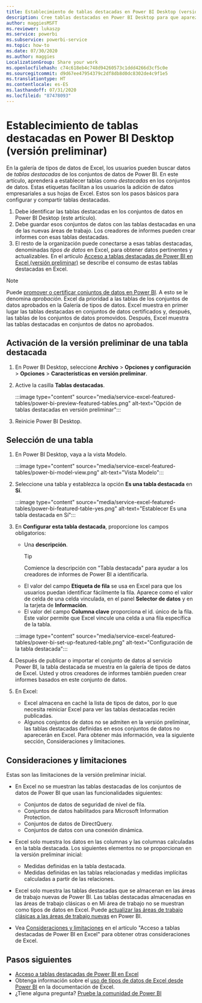 ```yaml
---
title: Establecimiento de tablas destacadas en Power BI Desktop (versión preliminar)
description: Cree tablas destacadas en Power BI Desktop para que aparezcan en la galería de tipos de datos de Excel.
author: maggiesMSFT
ms.reviewer: lukaszp
ms.service: powerbi
ms.subservice: powerbi-service
ms.topic: how-to
ms.date: 07/30/2020
ms.author: maggies
LocalizationGroup: Share your work
ms.openlocfilehash: c74c618eb4c748d94260573c1ddd4266d3cf5c0e
ms.sourcegitcommit: d9d67ee47954379c2df8db8d0dc8302de4c9f1e5
ms.translationtype: HT
ms.contentlocale: es-ES
ms.lasthandoff: 07/31/2020
ms.locfileid: "87478093"
---
```

# <a name="set-featured-tables-in-power-bi-desktop-preview"></a>Establecimiento de tablas destacadas en Power BI Desktop (versión preliminar)

En la galería de tipos de datos de Excel, los usuarios pueden buscar datos de *tablas destacadas* de los conjuntos de datos de Power BI. En este artículo, aprenderá a establecer tablas como *destacadas* en los conjuntos de datos. Estas etiquetas facilitan a los usuarios la adición de datos empresariales a sus hojas de Excel. Estos son los pasos básicos para configurar y compartir tablas destacadas.

1. Debe identificar las tablas destacadas en los conjuntos de datos en Power BI Desktop (este artículo).
1. Debe guardar esos conjuntos de datos con las tablas destacadas en una de las nuevas áreas de trabajo. Los creadores de informes pueden crear informes con esas tablas destacadas. 
1. El resto de la organización puede conectarse a esas tablas destacadas, denominadas *tipos de datos* en Excel, para obtener datos pertinentes y actualizables. En el artículo [Acceso a tablas destacadas de Power BI en Excel (versión preliminar)](service-excel-featured-tables.md) se describe el consumo de estas tablas destacadas en Excel.

> [!NOTE]
> Puede [promover o certificar conjuntos de datos en Power BI](../connect-data/service-datasets-promote.md). A esto se le denomina *aprobación*. Excel da prioridad a las tablas de los conjuntos de datos aprobados en la Galería de tipos de datos. Excel muestra en primer lugar las tablas destacadas en conjuntos de datos certificados y, después, las tablas de los conjuntos de datos promovidos. Después, Excel muestra las tablas destacadas en conjuntos de datos no aprobados. 

## <a name="turn-on-the-featured-table-preview"></a>Activación de la versión preliminar de una tabla destacada

1. En Power BI Desktop, seleccione **Archivo** > **Opciones y configuración** > **Opciones** > **Características en versión preliminar**.
2. Active la casilla **Tablas destacadas**.

    :::image type="content" source="media/service-excel-featured-tables/power-bi-preview-featured-tables.png" alt-text="Opción de tablas destacadas en versión preliminar":::

3. Reinicie Power BI Desktop.

## <a name="select-a-table"></a>Selección de una tabla

1. En Power BI Desktop, vaya a la vista Modelo.

    :::image type="content" source="media/service-excel-featured-tables/power-bi-model-view.png" alt-text="Vista Modelo":::
 
2. Seleccione una tabla y establezca la opción **Es una tabla destacada** en **Sí**.

    :::image type="content" source="media/service-excel-featured-tables/power-bi-featured-table-yes.png" alt-text="Establecer Es una tabla destacada en Sí":::

4. En **Configurar esta tabla destacada**, proporcione los campos obligatorios:

    - Una **descripción**. 
        > [!TIP]
        > Comience la descripción con "Tabla destacada" para ayudar a los creadores de informes de Power BI a identificarla.
    - El valor del campo **Etiqueta de fila** se usa en Excel para que los usuarios puedan identificar fácilmente la fila. Aparece como el valor de celda de una celda vinculada, en el panel **Selector de datos** y en la tarjeta de **Información**. 
    - El valor del campo **Columna clave** proporciona el id. único de la fila. Este valor permite que Excel vincule una celda a una fila específica de la tabla.

    :::image type="content" source="media/service-excel-featured-tables/power-bi-set-up-featured-table.png" alt-text="Configuración de la tabla destacada":::

1. Después de publicar o importar el conjunto de datos al servicio Power BI, la tabla destacada se muestra en la galería de tipos de datos de Excel. Usted y otros creadores de informes también pueden crear informes basados en este conjunto de datos.

1. En Excel: 
    - Excel almacena en caché la lista de tipos de datos, por lo que necesita reiniciar Excel para ver las tablas destacadas recién publicadas.
    - Algunos conjuntos de datos no se admiten en la versión preliminar, las tablas destacadas definidas en esos conjuntos de datos no aparecerán en Excel. Para obtener más información, vea la siguiente sección, Consideraciones y limitaciones.

## <a name="considerations-and-limitations"></a>Consideraciones y limitaciones

Estas son las limitaciones de la versión preliminar inicial.

- En Excel no se muestran las tablas destacadas de los conjuntos de datos de Power BI que usan las funcionalidades siguientes: 

    - Conjuntos de datos de seguridad de nivel de fila.
    - Conjuntos de datos habilitados para Microsoft Information Protection.
    - Conjuntos de datos de DirectQuery.
    - Conjuntos de datos con una conexión dinámica.

- Excel solo muestra los datos en las columnas y las columnas calculadas en la tabla destacada. Los siguientes elementos no se proporcionan en la versión preliminar inicial:

    - Medidas definidas en la tabla destacada.
    - Medidas definidas en las tablas relacionadas y medidas implícitas calculadas a partir de las relaciones.

- Excel solo muestra las tablas destacadas que se almacenan en las áreas de trabajo nuevas de Power BI. Las tablas destacadas almacenadas en las áreas de trabajo clásicas o en Mi área de trabajo no se muestran como tipos de datos en Excel. Puede [actualizar las áreas de trabajo clásicas a las áreas de trabajo nuevas](service-upgrade-workspaces.md) en Power BI.
- Vea [Consideraciones y limitaciones](service-excel-featured-tables.md#considerations-and-limitations) en el artículo "Acceso a tablas destacadas de Power BI en Excel" para obtener otras consideraciones de Excel.

## <a name="next-steps"></a>Pasos siguientes

- [Acceso a tablas destacadas de Power BI en Excel](service-excel-featured-tables.md)
- Obtenga información sobre el [uso de tipos de datos de Excel desde Power BI](https://support.office.com/article/use-excel-data-types-from-power-bi-preview-cd8938ce-f963-444d-b82a-7140848241e9) en la documentación de Excel.
- ¿Tiene alguna pregunta? [Pruebe la comunidad de Power BI](https://community.powerbi.com/)

